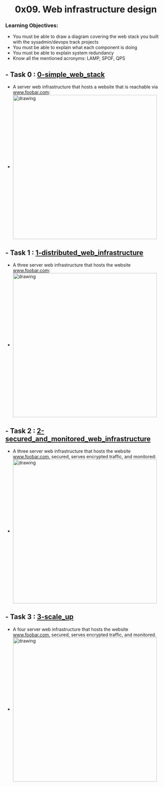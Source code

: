 <h1 align="center">0x09. Web infrastructure design</h1>

### Learning Objectives:
* You must be able to draw a diagram covering the web stack you built with the sysadmin/devops track projects
* You must be able to explain what each component is doing
* You must be able to explain system redundancy
* Know all the mentioned acronyms: LAMP, SPOF, QPS

## - Task 0 : [0-simple_web_stack](0-simple_web_stack)

* A server web infrastructure that hosts a website that is reachable via www.foobar.com:
* <img  src="https://cdn.discordapp.com/attachments/864300985740427264/998257672971370587/yNViC8X.png" align="center" alt="drawing" width="450"/>

## - Task 1 : [1-distributed_web_infrastructure](1-distributed_web_infrastructure)
* A three server web infrastructure that hosts the website www.foobar.com:
* <img  src="https://media.discordapp.net/attachments/864300985740427264/998261686932869140/w1BNtiB.png" align="center" alt="drawing" width="450"/>

## - Task 2 : [2-secured_and_monitored_web_infrastructure](2-secured_and_monitored_web_infrastructure)
* A three server web infrastructure that hosts the website www.foobar.com, secured, serves encrypted traffic, and monitored:
* <img  src="https://media.discordapp.net/attachments/864300985740427264/998261673859235911/6FJBmKc.png" align="center" alt="drawing" width="450"/>

## - Task 3 : [3-scale_up](3-scale_up)
* A four server web infrastructure that hosts the website www.foobar.com, secured, serves encrypted traffic, and monitored.
* <img  src="https://cdn.discordapp.com/attachments/995373700914360351/998252124842512425/task23sv_1_2.png" align="center" alt="drawing" width="450"/>
